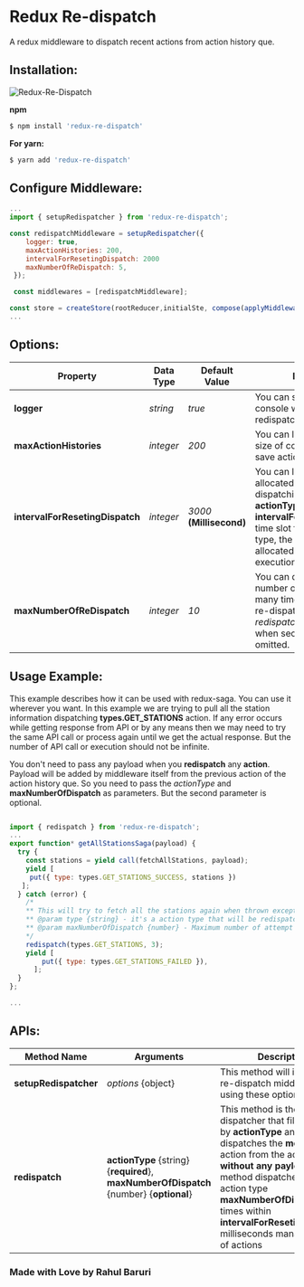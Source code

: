 # Redux Re-dispatch
A redux middleware to dispatch recent actions from action history que.

## Installation:

![Redux-Re-Dispatch](https://nodei.co/npm/redux-re-dispatch.png?downloads=true)

**npm**
```bash
$ npm install 'redux-re-dispatch'
```

**For yarn:**
```bash
$ yarn add 'redux-re-dispatch'
```

## Configure Middleware:

```js
...
import { setupRedispatcher } from 'redux-re-dispatch';

const redispatchMiddleware = setupRedispatcher({
    logger: true,
    maxActionHistories: 200,
    intervalForResetingDispatch: 2000
    maxNumberOfReDispatch: 5,
 });

 const middlewares = [redispatchMiddleware];

const store = createStore(rootReducer,initialSte, compose(applyMiddleware(...middlewares)));
...
```
## Options: 

| Property | Data Type | Default Value | Description |
| --- | --- | --- | --- |
| **logger** | *string* | *true* | You can show/hide logs in console when action is redispatched |
| **maxActionHistories** | *integer* | *200* | You can limit the maximum size of collection or que to save actions as history. |
| **intervalForResetingDispatch** | *integer*  | *3000* **(Millisecond)**| You can limit the maximum allocated time for re-dispatching same **actionType**. After every **intervalForResetingDispatch** time slot for each action type, the new time slot will be allocated to reach the max execution limit| If action type **TYPE_X** are executed the **maxNumberOfReDispatch** times then the counter will be reset after  **intervalForResetingDispatch** milliseconds.
| **maxNumberOfReDispatch** | *integer* | *10* | You can define the default number of execution for how many times any action will be re-dispatched using *redispatched(actionType)** when second parameter is omitted. |


## Usage Example: 
This example describes how it can be used with redux-saga. You can use it wherever you want. In this example we are trying to pull all the station information dispatching  **types.GET_STATIONS** action. If any error occurs while getting response from API or by any means then we may need to try the same API call or process again until we get the actual response. But the number of API call or execution should not be infinite.

You don't need to pass any payload when you **redispatch** any **action**. Payload will be added by middleware itself from the previous action of the action history que. So you need to pass the *actionType* and **maxNumberOfDispatch** as parameters. But the second parameter is optional.
```js

import { redispatch } from 'redux-re-dispatch';
...
export function* getAllStationsSaga(payload) {
  try {
    const stations = yield call(fetchAllStations, payload);
    yield [
     put({ type: types.GET_STATIONS_SUCCESS, stations })
   ];
  } catch (error) {
    /*
    ** This will try to fetch all the stations again when thrown exception. Here it will try maximum 3 time to get all the stations as failover.
    ** @param type {string} - it's a action type that will be redispatched from recent history
    ** @param maxNumberOfDispatch {number} - Maximum number of attempt to re-dispatch that action
    */
    redispatch(types.GET_STATIONS, 3);
    yield [
        put({ type: types.GET_STATIONS_FAILED }),
      ];
  }
};

...
```

## APIs: 
| Method Name| Arguments  | Description |
| --- | --- | --- |
| **setupRedispatcher** | *options* {object} | This method will initialize the re-dispatch middleware using these options|
| **redispatch** | **actionType** {string} {**required**}, **maxNumberOfDispatch** {number} {**optional**}  | This method is the main dispatcher that filters actions by **actionType** and dispatches the **most recent** action from the action history **without any payload**. This method dispatches the given action type **maxNumberOfDispatch** times within **intervalForResetingDispatch** milliseconds managing que of actions|

### Made with Love by Rahul Baruri
